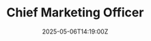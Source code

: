 ---
title: Chief Marketing Officer
linkTitle: Chief Marketing Officer
date: '2025-05-06T14:19:00Z'
weight: 1
description: 'GitLab''s CMO Handbook outlines review and communication processes,
  emphasizing the use of the #cmo Slack channel for requests and updates, and detailing
  steps for efficient review approvals and content sharing among team members.'
draft: false
ref: chief-marketing-officer
---